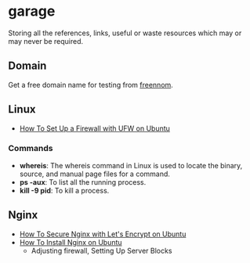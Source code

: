 # garage
Storing all the references, links, useful or waste resources which may or may never be required.

## Domain
Get a free domain name for testing from [freennom](https://www.freenom.com/).

## Linux
- [How To Set Up a Firewall with UFW on Ubuntu](digitalocean.com/community/tutorials/how-to-set-up-a-firewall-with-ufw-on-ubuntu-16-04)

### Commands
- **whereis**: The whereis command in Linux is used to locate the binary, source, and manual page files for a command.
- **ps -aux**: To list all the running process.
- **kill -9 pid**: To kill a process.

## Nginx

- [How To Secure Nginx with Let's Encrypt on Ubuntu](https://www.digitalocean.com/community/tutorials/how-to-secure-nginx-with-let-s-encrypt-on-ubuntu-18-04)
- [How To Install Nginx on Ubuntu](https://www.digitalocean.com/community/tutorials/how-to-install-nginx-on-ubuntu-18-04)
  - Adjusting firewall, Setting Up Server Blocks
